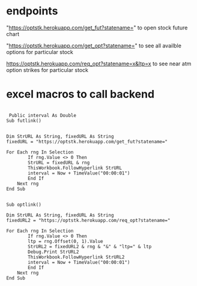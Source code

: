 

# endpoints

"https://optstk.herokuapp.com/get_fut?statename="
to open stock future chart

"https://optstk.herokuapp.com/get_opt?statename="
to see all availble options for particular stock

https://optstk.herokuapp.com/req_opt?statename=x&ltp=x
to see near atm option strikes for particular stock


# excel macros to call backend

```

 Public interval As Double
Sub futlink()


Dim StrURL As String, fixedURL As String
fixedURL = "https://optstk.herokuapp.com/get_fut?statename="

For Each rng In Selection
        If rng.Value <> 0 Then
        StrURL = fixedURL & rng
        ThisWorkbook.FollowHyperlink StrURL
        interval = Now + TimeValue("00:00:01")
        End If
    Next rng
End Sub


Sub optlink()

Dim StrURL As String, fixedURL As String
fixedURL2 = "https://optstk.herokuapp.com/req_opt?statename="

For Each rng In Selection
        If rng.Value <> 0 Then
        ltp = rng.Offset(0, 1).Value
        StrURL2 = fixedURL2 & rng & "&" & "ltp=" & ltp
        Debug.Print StrURL2
        ThisWorkbook.FollowHyperlink StrURL2
        interval = Now + TimeValue("00:00:01")
        End If
    Next rng
End Sub

```

